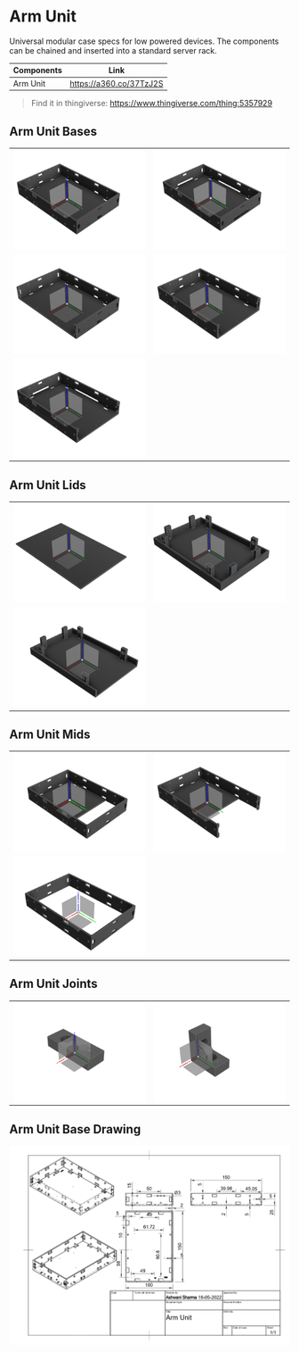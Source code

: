 # Arm Unit

Universal modular case specs for low powered devices. The components can be chained and inserted
into a standard server rack.

| Components                 | Link                     |
|----------------------------|--------------------------|
| Arm Unit               | https://a360.co/37TzJ2S  |

> Find it in thingiverse: https://www.thingiverse.com/thing:5357929

## Arm Unit Bases

|                  |                                           |
|----------------------------|-----------------------------------------------|
|        ![](asset/img/Base.png)     | ![](asset/img/Base%20-%20External%20Cut.png)      |
|        ![](asset/img/Base%20Extension%20-%20Length%20Cut.png)     | ![](asset/img/Base%20Extension%20-%20Width%20Cut.png) |
|        ![](asset/img/Base%20Extension%20-%20Width%20Cut%20-%20External%20Cut.png)     |                                               |

## Arm Unit Lids

|                  |                                      |
|----------------------------|--------------------------------------|
|       ![](asset/img/Lid.png)      | ![](asset/img/Lid%20Mid%20-%20Joint.png) |
|       ![](asset/img/Lid%20Mid%20-%20Joint%20-%20Width%20Cut.png)      |  |

## Arm Unit Mids

|                  |                                      |
|----------------------------|--------------------------------------|
|     ![](asset/img/Mid.png)      | ![](asset/img/Mid%20-%20Width%20Cut.png) |
|     ![](asset/img/Mid%20Extension.png)      |                                      |

## Arm Unit Joints

|                  |                                      |
|----------------------------|--------------------------------------|
|       ![](asset/img/Straight.png)   |                  ![](asset/img/Angle.png)                    |

## Arm Unit Base Drawing
![](asset/img/Base%20Arm%20Unit%20Drawing.jpg)

